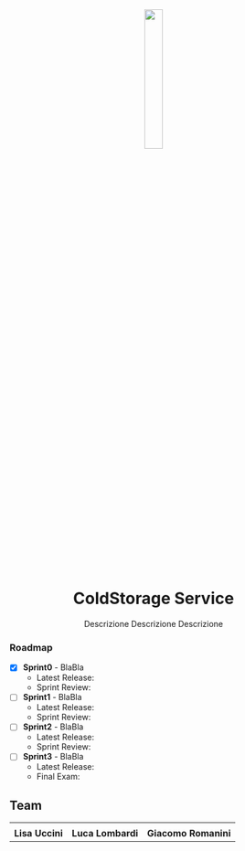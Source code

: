 </div>

<div align="center">
  <img align="center" width="25%" src="commons/resources/imgs/walle.jpg"/>
  
  <h1>ColdStorage Service</h1>
  
Descrizione Descrizione Descrizione
  
</div>

### Roadmap
- [x] **Sprint0** - BlaBla
  - Latest Release: 
  - Sprint Review: 
- [ ] **Sprint1** - BlaBla
  - Latest Release: 
  - Sprint Review: 
- [ ] **Sprint2** - BlaBla
  - Latest Release: 
  - Sprint Review:
- [ ] **Sprint3** - BlaBla
  - Latest Release: 
  - Final Exam: 

## Team
<table>
  <!--<tr align="center"><td colspan="3"><b>Team BCR</b></td></tr>-->
  <tr align="center">
    <td><a href="https://github.com/LisaIU00"></a></td>
    <td><a href="https://github.com/Lombax99"></a></td>
    <td><a href="https://github.com/RedDuality"></a></td>
  </tr>
  <tr align="center">
    <td><b>Lisa Uccini</b></td>
    <td><b>Luca Lombardi</b></td>
    <td><b>Giacomo Romanini</b></td>
  </tr>
</table>